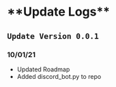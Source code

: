 # \***\*Update Logs\*\***

## `Update Version 0.0.1`

### 10/01/21

- Updated Roadmap
- Added discord_bot.py to repo
